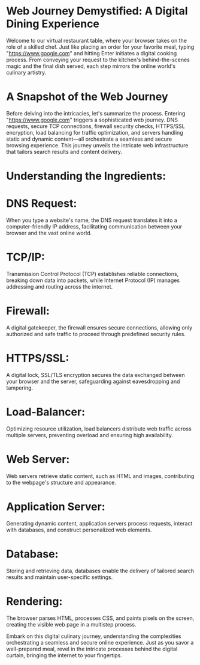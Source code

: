 # Web Journey Demystified: A Digital Dining Experience

Welcome to our virtual restaurant table, where your browser takes on the role of a skilled chef. Just like placing an order for your favorite meal, typing "https://www.google.com" and hitting Enter initiates a digital cooking process. From conveying your request to the kitchen's behind-the-scenes magic and the final dish served, each step mirrors the online world's culinary artistry.

# A Snapshot of the Web Journey

Before delving into the intricacies, let's summarize the process. Entering "https://www.google.com" triggers a sophisticated web journey. DNS requests, secure TCP connections, firewall security checks, HTTPS/SSL encryption, load balancing for traffic optimization, and servers handling static and dynamic content—all orchestrate a seamless and secure browsing experience. This journey unveils the intricate web infrastructure that tailors search results and content delivery.

# Understanding the Ingredients:

# DNS Request:
When you type a website's name, the DNS request translates it into a computer-friendly IP address, facilitating communication between your browser and the vast online world.

# TCP/IP:
Transmission Control Protocol (TCP) establishes reliable connections, breaking down data into packets, while Internet Protocol (IP) manages addressing and routing across the internet.

# Firewall:
A digital gatekeeper, the firewall ensures secure connections, allowing only authorized and safe traffic to proceed through predefined security rules.

# HTTPS/SSL:
A digital lock, SSL/TLS encryption secures the data exchanged between your browser and the server, safeguarding against eavesdropping and tampering.

# Load-Balancer:
Optimizing resource utilization, load balancers distribute web traffic across multiple servers, preventing overload and ensuring high availability.

# Web Server:
Web servers retrieve static content, such as HTML and images, contributing to the webpage's structure and appearance.

# Application Server:
Generating dynamic content, application servers process requests, interact with databases, and construct personalized web elements.

# Database:
Storing and retrieving data, databases enable the delivery of tailored search results and maintain user-specific settings.

# Rendering:
The browser parses HTML, processes CSS, and paints pixels on the screen, creating the visible web page in a multistep process.

Embark on this digital culinary journey, understanding the complexities orchestrating a seamless and secure online experience. Just as you savor a well-prepared meal, revel in the intricate processes behind the digital curtain, bringing the internet to your fingertips.

